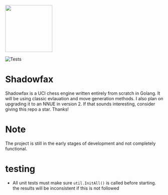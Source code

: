 <a><img src="https://github.com/user-attachments/assets/1f233586-a2c3-4838-beeb-3fcbd793ba82" height="150" width="150"></a>

![Tests](https://github.com/Greeshmanth1909/Shadowfax/actions/workflows/ci.yml/badge.svg)
# Shadowfax
Shadowfax is a UCI chess engine written entirely from scratch in Golang. It will be using classic evlauation and move generation methods. I also plan on upgrading it to an NNUE in version 2. If that sounds interesting, consider giving this repo a star. Thanks!

# Note
The project is still in the early stages of development and not completely functional.

# testing
- All unit tests must make sure `util.InitAll()` is called before starting. the results will be inconsistent if this is not followed
